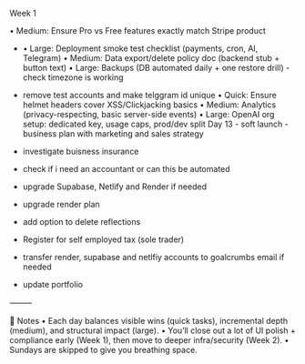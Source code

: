 Week 1

• Medium: Ensure Pro vs Free features exactly match Stripe product

- • Large: Deployment smoke test checklist (payments, cron, AI, Telegram)
  • Medium: Data export/delete policy doc (backend stub + button text)
  • Large: Backups (DB automated daily + one restore drill) - check timezone is working
- remove test accounts and make telggram id unique
  • Quick: Ensure helmet headers cover XSS/Clickjacking basics
  • Medium: Analytics (privacy-respecting, basic server-side events)
  • Large: OpenAI org setup: dedicated key, usage caps, prod/dev split
  Day 13 - soft launch - business plan with marketing and sales strategy

- investigate buisness insurance
- check if i need an accountant or can this be automated
- upgrade Supabase, Netlify and Render if needed
- upgrade render plan
- add option to delete reflections
- Register for self employed tax (sole trader)
- transfer render, supabase and netlfiy accounts to goalcrumbs email if needed
- update portfolio

⸻

🔎 Notes
• Each day balances visible wins (quick tasks), incremental depth (medium), and structural impact (large).
• You’ll close out a lot of UI polish + compliance early (Week 1), then move to deeper infra/security (Week 2).
• Sundays are skipped to give you breathing space.
